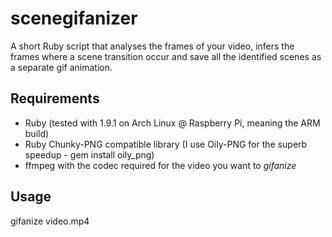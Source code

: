 scenegifanizer
==============

A short Ruby script that analyses the frames of your video, infers the frames where a scene transition occur and save all the identified scenes as a separate gif animation.

Requirements
------------

- Ruby (tested with 1.9.1 on Arch Linux @ Raspberry Pi, meaning the ARM build)
- Ruby Chunky-PNG compatible library (I use Oily-PNG for the superb speedup - gem install oily_png)
- ffmpeg with the codec required for the video you want to *gifanize*

Usage
-----

  gifanize video.mp4
